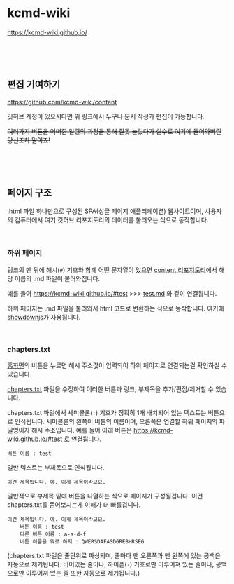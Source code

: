 # kcmd-wiki

https://kcmd-wiki.github.io/

<br>
<br>
<br>

## 편집 기여하기

https://github.com/kcmd-wiki/content

깃허브 계정이 있으시다면 위 링크에서 누구나 문서 작성과 편집이 가능합니다.

~~여러가지 버튼을 어떠한 일련의 과정을 통해 잘못 눌렀다가 실수로 여기에 들어와버린 당신조차 말이죠!~~

<br>
<br>
<br>

## 페이지 구조

.html 파일 하나만으로 구성된 SPA(싱글 페이지 애플리케이션) 웹사이트이며, 사용자의 컴퓨터에서 여기 깃허브 리포지토리의 데이터를 불러오는 식으로 동작합니다.

<br>

### 하위 페이지

링크의 맨 뒤에 해시(`#`) 기호와 함께 어떤 문자열이 있으면 [content 리포지토리](https://github.com/kcmd-wiki/content)에서 해당 이름의 .md 파일이 불러와집니다.

예를 들어 https://kcmd-wiki.github.io/#test >>> [test.md](https://github.com/kcmd-wiki/content/blob/main/test.md) 와 같이 연결됩니다.

하위 페이지는 .md 파일을 불러와서 html 코드로 변환하는 식으로 동작합니다. 여기에 [showdownjs](https://github.com/showdownjs/showdown)가 사용됩니다.

<br>

### chapters.txt

[홈화면](https://kcmd-wiki.github.io/)의 버튼을 누르면 해시 주소값이 입력되어 하위 페이지로 연결되는걸 확인하실 수 있습니다.

[chapters.txt](https://github.com/kcmd-wiki/kcmd-wiki.github.io/blob/main/chapters.txt) 파일을 수정하여 이러한 버튼과 링크, 부제목을 추가/편집/제거할 수 있습니다.

chapters.txt 파일에서 세미콜론(`:`) 기호가 정확히 1개 배치되어 있는 텍스트는 버튼으로 인식됩니다. 세미콜론의 왼쪽이 버튼의 이름이며, 오른쪽은 연결할 하위 페이지의 파일명이자 해시 주소입니다. 예를 들어 아래 버튼은 https://kcmd-wiki.github.io/#test 로 연결됩니다.
```
버튼 이름 : test
```

일반 텍스트는 부제목으로 인식됩니다.
```
이건 제목입니다. 예. 이게 제목이라고요.
```

일반적으로 부제목 밑에 버튼을 나열하는 식으로 페이지가 구성될겁니다. 이건 chapters.txt를 뜯어보시는게 이해가 더 빠를겁니다.
```
이건 제목입니다. 예. 이게 제목이라고요.
    버튼 이름 : test
    다른 버튼 이름 : a-s-d-f
    버튼 이름을 뭐로 하지 : QWERSDAFASDGREBHRSEG
```

(chapters.txt 파일은 줄단위로 파싱되며, 줄마다 맨 오른쪽과 맨 왼쪽에 있는 공백은 자동으로 제거됩니다. 비어있는 줄이나, 하이픈(`-`) 기호로만 이루어져 있는 줄이나, 공백으로만 이루어져 있는 줄 또한 자동으로 제거됩니다.)

<br>
<br>
<br>

